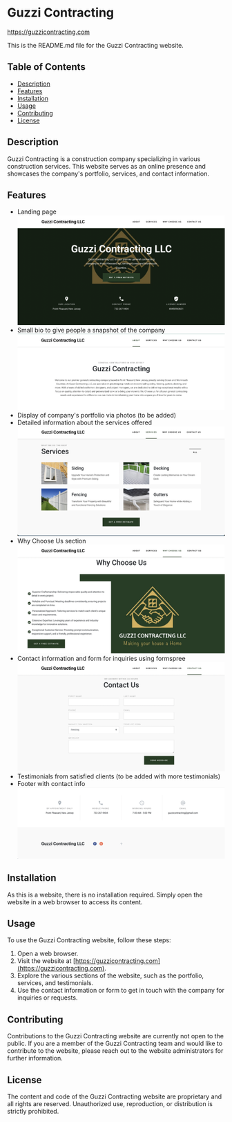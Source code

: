 # Guzzi Contracting

https://guzzicontracting.com

This is the README.md file for the Guzzi Contracting website.

## Table of Contents

- [Description](#description)
- [Features](#features)
- [Installation](#installation)
- [Usage](#usage)
- [Contributing](#contributing)
- [License](#license)

## Description

Guzzi Contracting is a construction company specializing in various construction services. This website serves as an online presence and showcases the company's portfolio, services, and contact information.

## Features

- Landing page 
![Screenshot](./build/assets/images/Screen%20Shot%202023-05-30%20at%202.01.52%20PM.png)
- Small bio to give people a snapshot of the company
![Screenshot](./build/assets/images/Screen%20Shot%202023-05-30%20at%204.07.45%20PM.png)
- Display of company's portfolio via photos (to be added)
- Detailed information about the services offered
![Screenshot](build/assets/images/Screen%20Shot%202023-05-30%20at%202.02.40%20PM.png)
- Why Choose Us section
![Screenshot](build/assets/images/Screen%20Shot%202023-05-30%20at%202.02.54%20PM.png)
- Contact information and form for inquiries using formspree
![Screenshot](./build/assets/images/Screen%20Shot%202023-05-30%20at%202.03.04%20PM.png)
- Testimonials from satisfied clients (to be added with more testimonials)
- Footer with contact info
![Screenshot](./build/assets/images/Screen%20Shot%202023-05-30%20at%202.03.18%20PM.png)

## Installation

As this is a website, there is no installation required. Simply open the website in a web browser to access its content.

## Usage

To use the Guzzi Contracting website, follow these steps:

1. Open a web browser.
2. Visit the website at [https://guzzicontracting.com](https://guzzicontracting.com).
3. Explore the various sections of the website, such as the portfolio, services, and testimonials.
4. Use the contact information or form to get in touch with the company for inquiries or requests.

## Contributing

Contributions to the Guzzi Contracting website are currently not open to the public. If you are a member of the Guzzi Contracting team and would like to contribute to the website, please reach out to the website administrators for further information.

## License

The content and code of the Guzzi Contracting website are proprietary and all rights are reserved. Unauthorized use, reproduction, or distribution is strictly prohibited.

